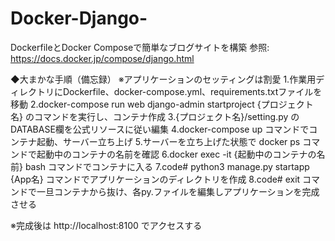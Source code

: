 # Docker-Django-
DockerfileとDocker Composeで簡単なブログサイトを構築
参照: https://docs.docker.jp/compose/django.html

◆大まかな手順（備忘録） ※アプリケーションのセッティングは割愛
1.作業用ディレクトリにDockerfile、docker-compose.yml、requirements.txtファイルを移動
2.docker-compose run web django-admin startproject {プロジェクト名} のコマンドを実行し、コンテナ作成
3.{プロジェクト名}/setting.py のDATABASE欄を公式リソースに従い編集
4.docker-compose up コマンドでコンテナ起動、サーバー立ち上げ
5.サーバーを立ち上げた状態で docker ps コマンドで起動中のコンテナの名前を確認
6.docker exec -it {起動中のコンテナの名前} bash コマンドでコンテナに入る
7.code# python3 manage.py startapp {App名} コマンドでアプリケーションのディレクトリを作成
8.code# exit コマンドで一旦コンテナから抜け、各py.ファイルを編集しアプリケーションを完成させる

※完成後は http://localhost:8100 でアクセスする
